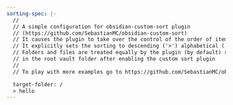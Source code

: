 ```yaml
---
sorting-spec: |-
  //
  // A simple configuration for obsidian-custom-sort plugin
  // (https://github.com/SebastianMC/obsidian-custom-sort)
  // It causes the plugin to take over the control of the order of items in the root folder ('/') of the vault
  // It explicitly sets the sorting to descending ('>') alphabetical ('a-z')
  // Folders and files are treated equally by the plugin (by default) so expect them intermixed
  // in the root vault folder after enabling the custom sort plugin
  // 
  // To play with more examples go to https://github.com/SebastianMC/obsidian-custom-sort#readme

  target-folder: /
  > hello
---
```

